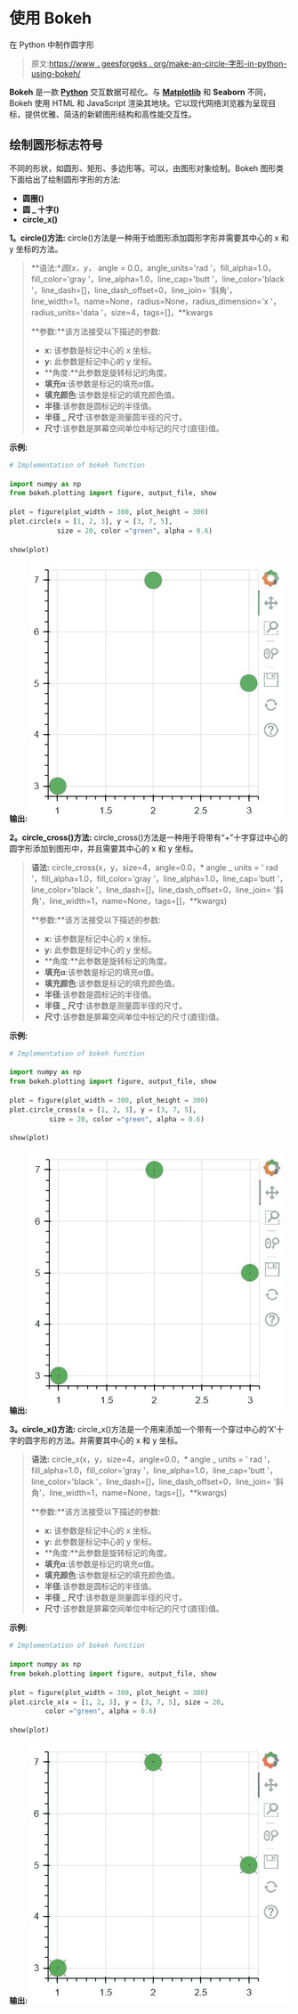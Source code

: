 # 使用 Bokeh

在 Python 中制作圆字形

> 原文:[https://www . geesforgeks . org/make-an-circle-字形-in-python-using-bokeh/](https://www.geeksforgeeks.org/make-an-circle-glyphs-in-python-using-bokeh/)

**Bokeh** 是一款 [**Python**](https://www.geeksforgeeks.org/python-programming-language/) 交互数据可视化。与 [**Matplotlib**](https://www.geeksforgeeks.org/python-introduction-matplotlib/) 和 **Seaborn** 不同，Bokeh 使用 HTML 和 JavaScript 渲染其地块。它以现代网络浏览器为呈现目标，提供优雅、简洁的新颖图形结构和高性能交互性。

## 绘制圆形标志符号

不同的形状，如圆形、矩形、多边形等。可以，由图形对象绘制。Bokeh 图形类下面给出了绘制圆形字形的方法:

*   **圆圈()**
*   **圆 _ 十字()**
*   **circle_x()**

**1。circle()方法:** circle()方法是一种用于给图形添加圆形字形并需要其中心的 x 和 y 坐标的方法。

> **语法:**圆(x，y，* angle = 0.0，angle_units='rad '，fill_alpha=1.0，fill_color='gray '，line_alpha=1.0，line_cap='butt '，line_color='black '，line_dash=[]，line_dash_offset=0，line_join= '斜角'，line_width=1，name=None，radius=None，radius_dimension='x '，radius_units='data '，size=4，tags=[]，**kwargs
> 
> **参数:**该方法接受以下描述的参数:
> 
> *   **x:** 该参数是标记中心的 x 坐标。
> *   **y:** 此参数是标记中心的 y 坐标。
> *   **角度:**此参数是旋转标记的角度。
> *   **填充α**:该参数是标记的填充α值。
> *   **填充颜色**:该参数是标记的填充颜色值。
> *   **半径**:该参数是圆标记的半径值。
> *   **半径 _ 尺寸**:该参数是测量圆半径的尺寸。
> *   **尺寸**:该参数是屏幕空间单位中标记的尺寸(直径)值。

**示例:**

```py
# Implementation of bokeh function 

import numpy as np  
from bokeh.plotting import figure, output_file, show 

plot = figure(plot_width = 300, plot_height = 300) 
plot.circle(x = [1, 2, 3], y = [3, 7, 5],  
            size = 20, color ="green", alpha = 0.6) 

show(plot) 
```

**输出:**
![](img/4ebaea13c519f9f2d9056e91b5af415a.png)

**2。circle_cross()方法:** circle_cross()方法是一种用于将带有“+”十字穿过中心的圆字形添加到图形中，并且需要其中心的 x 和 y 坐标。

> **语法:** circle_cross(x，y，size=4，angle=0.0，* angle _ units = ' rad '，fill_alpha=1.0，fill_color='gray '，line_alpha=1.0，line_cap='butt '，line_color='black '，line_dash=[]，line_dash_offset=0，line_join= '斜角'，line_width=1，name=None，tags=[]，**kwargs)
> 
> **参数:**该方法接受以下描述的参数:
> 
> *   **x:** 该参数是标记中心的 x 坐标。
> *   **y:** 此参数是标记中心的 y 坐标。
> *   **角度:**此参数是旋转标记的角度。
> *   **填充α**:该参数是标记的填充α值。
> *   **填充颜色**:该参数是标记的填充颜色值。
> *   **半径**:该参数是圆标记的半径值。
> *   **半径 _ 尺寸**:该参数是测量圆半径的尺寸。
> *   **尺寸**:该参数是屏幕空间单位中标记的尺寸(直径)值。

**示例:**

```py
# Implementation of bokeh function 

import numpy as np  
from bokeh.plotting import figure, output_file, show 

plot = figure(plot_width = 300, plot_height = 300) 
plot.circle_cross(x = [1, 2, 3], y = [3, 7, 5], 
          size = 20, color ="green", alpha = 0.6) 

show(plot) 
```

**输出:**
![](img/ca0838e05674865a7fac04e0b4c6446e.png)

**3。circle_x()方法:** circle_x()方法是一个用来添加一个带有一个穿过中心的‘X’十字的圆字形的方法。并需要其中心的 x 和 y 坐标。

> **语法:** circle_x(x，y，size=4，angle=0.0，* angle _ units = ' rad '，fill_alpha=1.0，fill_color='gray '，line_alpha=1.0，line_cap='butt '，line_color='black '，line_dash=[]，line_dash_offset=0，line_join= '斜角'，line_width=1，name=None，tags=[]，**kwargs)
> 
> **参数:**该方法接受以下描述的参数:
> 
> *   **x:** 该参数是标记中心的 x 坐标。
> *   **y:** 此参数是标记中心的 y 坐标。
> *   **角度:**此参数是旋转标记的角度。
> *   **填充α**:该参数是标记的填充α值。
> *   **填充颜色**:该参数是标记的填充颜色值。
> *   **半径**:该参数是圆标记的半径值。
> *   **半径 _ 尺寸**:该参数是测量圆半径的尺寸。
> *   **尺寸**:该参数是屏幕空间单位中标记的尺寸(直径)值。

**示例:**

```py
# Implementation of bokeh function 

import numpy as np  
from bokeh.plotting import figure, output_file, show 

plot = figure(plot_width = 300, plot_height = 300) 
plot.circle_x(x = [1, 2, 3], y = [3, 7, 5], size = 20, 
         color ="green", alpha = 0.6) 

show(plot) 
```

**输出:**
![](img/38f08e4fb4b6dfe5027426e2f94d3d7d.png)